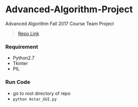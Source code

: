 # Advanced-Algorithm-Project
Advanced Algorithm Fall 2017 Course Team Project
>[Repo Link](https://github.com/simonwu53/Advanced-Algorithm-Project)

### Requirement
* Python2.7
* Tkinter
* PIL

### Run Code
* go to root directory of repo
* `python Astar_GUI.py`
